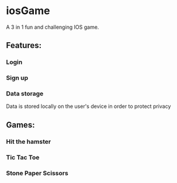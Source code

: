 # iosGame
A 3 in 1 fun and challenging IOS game.

## Features:

### Login
### Sign up
### Data storage
Data is stored locally on the user's device in order to protect privacy

## Games: 
### Hit the hamster
### Tic Tac Toe
### Stone Paper Scissors


